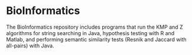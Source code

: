 # BioInformatics

The BioInformatics repository includes programs that run the KMP and Z algorithms for string searching in Java,
hypothesis testing with R and Matlab, and performing semantic similarity tests (Resnik and Jaccard with all-pairs) with Java.
